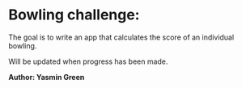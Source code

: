 # Bowling challenge:

The goal is to write an app that calculates the score of an individual bowling.

Will be updated when progress has been made.

**Author: Yasmin Green**
